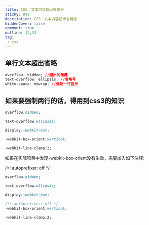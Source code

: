 ```yaml
---
title: CSS：文本内容超出省略号
sticky: 999
description: CSS：文本内容超出省略号
hiddenCover: false
comment: true
outline: [2,3]
tag:
 - css
---
```


## 单行文本超出省略
```CSS
overflow: hidden; //超出的隐藏
text-overflow: ellipsis; //省略号
white-space: nowrap; //强制一行显示
```
## 如果要强制两行的话，得用到css3的知识
```CSS
overflow:hidden;

text-overflow:ellipsis;

display:-webkit-box;

-webkit-box-orient:vertical;

-webkit-line-clamp:2;
```

如果在实际项目中发现-webkit-box-orient没有生效，需要加入如下注释:

/*! autoprefixer: off */

```CSS
overflow:hidden;

text-overflow:ellipsis;

display:-webkit-box;

/*! autoprefixer: off */
-webkit-box-orient:vertical;

-webkit-line-clamp:2;
```